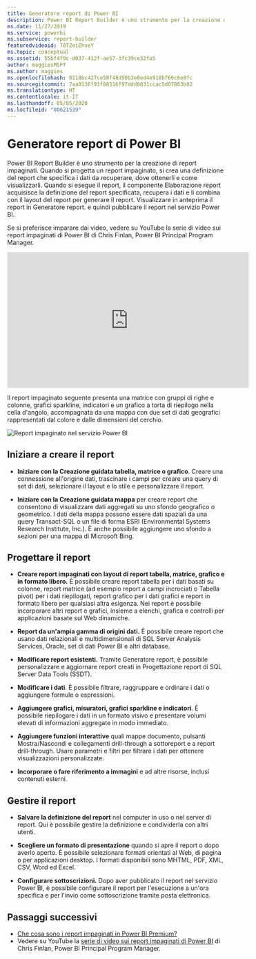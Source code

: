 ```yaml
---
title: Generatore report di Power BI
description: Power BI Report Builder è uno strumento per la creazione di report impaginati.
ms.date: 11/27/2019
ms.service: powerbi
ms.subservice: report-builder
featuredvideoid: 78TZeiEhveY
ms.topic: conceptual
ms.assetid: 55bf4f9c-d037-412f-ae57-3fc39ce32fa5
author: maggiesMSFT
ms.author: maggies
ms.openlocfilehash: 0118bc427ce58f48d50b3e8ed4e918bf66c6e8fc
ms.sourcegitcommit: 7aa0136f93f88516f97ddd8031ccac5d07863b92
ms.translationtype: HT
ms.contentlocale: it-IT
ms.lasthandoff: 05/05/2020
ms.locfileid: "80621539"
---
```

# <a name="power-bi-report-builder"></a>Generatore report di Power BI

 Power BI Report Builder è uno strumento per la creazione di report impaginati.  Quando si progetta un report impaginato, si crea una definizione del report che specifica i dati da recuperare, dove ottenerli e come visualizzarli. Quando si esegue il report, il componente Elaborazione report acquisisce la definizione del report specificata, recupera i dati e li combina con il layout del report per generare il report. Visualizzare in anteprima il report in Generatore report. e quindi pubblicare il report nel servizio Power BI.

Se si preferisce imparare dai video, vedere su YouTube la serie di video sui report impaginati di Power BI di Chris Finlan, Power BI Principal Program Manager.

<iframe width="560" height="315" src="https://www.youtube.com/embed/78TZeiEhveY?list=PLx7LcKtN_gq-JVzM6L8xNNxX7kts-KflJ" frameborder="0" allowfullscreen></iframe>

Il report impaginato seguente presenta una matrice con gruppi di righe e colonne, grafici sparkline, indicatori e un grafico a torta di riepilogo nella cella d'angolo, accompagnata da una mappa con due set di dati geografici rappresentati dal colore e dalle dimensioni del cerchio.  

![Report impaginato nel servizio Power BI](media/report-builder-power-bi/report-builder-get-started-paginated-report.png)

##  <a name="jump-start-report-creation"></a><a name="JumpStartReptCreation"></a> Iniziare a creare il report  
 
-   **Iniziare con la Creazione guidata tabella, matrice o grafico**. Creare una connessione all'origine dati, trascinare i campi per creare una query di set di dati, selezionare il layout e lo stile e personalizzare il report.  
  
-   **Iniziare con la Creazione guidata mappa** per creare report che consentono di visualizzare dati aggregati su uno sfondo geografico o geometrico. I dati della mappa possono essere dati spaziali da una query Transact-SQL o un file di forma ESRI (Environmental Systems Research Institute, Inc.). È anche possibile aggiungere uno sfondo a sezioni per una mappa di Microsoft Bing.  

##  <a name="design-your-report"></a><a name="DesignRept"></a> Progettare il report  
  
-   **Creare report impaginati con layout di report tabella, matrice, grafico e in formato libero.** È possibile creare report tabella per i dati basati su colonne, report matrice (ad esempio report a campi incrociati o Tabella pivot) per i dati riepilogati, report grafico per i dati grafici e report in formato libero per qualsiasi altra esigenza. Nei report è possibile incorporare altri report e grafici, insieme a elenchi, grafica e controlli per applicazioni basate sul Web dinamiche.  
  
-   **Report da un'ampia gamma di origini dati.** È possibile creare report che usano dati relazionali e multidimensionali di SQL Server Analysis Services, Oracle, set di dati Power BI e altri database.  
  
-   **Modificare report esistenti.** Tramite Generatore report, è possibile personalizzare e aggiornare report creati in Progettazione report di SQL Server Data Tools (SSDT).  
  
-   **Modificare i dati**. È possibile filtrare, raggruppare e ordinare i dati o aggiungere formule o espressioni.  

-   **Aggiungere grafici, misuratori, grafici sparkline e indicatori**. È possibile riepilogare i dati in un formato visivo e presentare volumi elevati di informazioni aggregate in modo immediato.  
  
-   **Aggiungere funzioni interattive** quali mappe documento, pulsanti Mostra/Nascondi e collegamenti drill-through a sottoreport e a report drill-through. Usare parametri e filtri per filtrare i dati per ottenere visualizzazioni personalizzate.  
  
-   **Incorporare o fare riferimento a immagini** e ad altre risorse, inclusi contenuti esterni.  
  
##  <a name="manage-your-report"></a><a name="ManageRpt"></a> Gestire il report  
  
-   **Salvare la definizione del report** nel computer in uso o nel server di report. Qui è possibile gestire la definizione e condividerla con altri utenti.  
  
-   **Scegliere un formato di presentazione** quando si apre il report o dopo averlo aperto. È possibile selezionare formati orientati al Web, di pagina o per applicazioni desktop. I formati disponibili sono MHTML, PDF, XML, CSV, Word ed Excel.  
  
-   **Configurare sottoscrizioni.** Dopo aver pubblicato il report nel servizio Power BI, è possibile configurare il report per l'esecuzione a un'ora specifica e per l'invio come sottoscrizione tramite posta elettronica.  

## <a name="next-steps"></a>Passaggi successivi

- [Che cosa sono i report impaginati in Power BI Premium?](paginated-reports-report-builder-power-bi.md)
- Vedere su YouTube la [serie di video sui report impaginati di Power BI](https://www.youtube.com/watch?v=78TZeiEhveY&list=PLx7LcKtN_gq-JVzM6L8xNNxX7kts-KflJ) di Chris Finlan, Power BI Principal Program Manager.